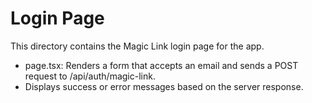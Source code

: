 # Login Page

This directory contains the Magic Link login page for the app.

- page.tsx: Renders a form that accepts an email and sends a POST request to /api/auth/magic-link.
- Displays success or error messages based on the server response. 